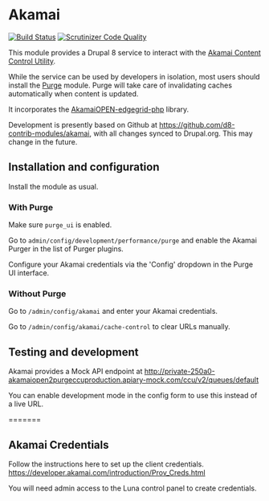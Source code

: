 # Akamai

[![Build Status](https://travis-ci.org/d8-contrib-modules/akamai.svg?branch=8.x-3.x)](https://travis-ci.org/d8-contrib-modules/akamai)
[![Scrutinizer Code Quality](https://scrutinizer-ci.com/g/d8-contrib-modules/akamai/badges/quality-score.png?b=8.x-3.x)](https://scrutinizer-ci.com/g/d8-contrib-modules/akamai/?branch=8.x-3.x)

This module provides a Drupal 8 service to interact with the [Akamai Content
Control Utility](https://developer.akamai.com/api/purge/ccu/overview.html).

While the service can be used by developers in isolation, most users should
install the [Purge](http://drupal.org/project/purge) module. Purge will take
care of invalidating caches automatically when content is updated.

It incorporates the [AkamaiOPEN-edgegrid-php](https://github.com/akamai-open/AkamaiOPEN-edgegrid-php) library.

Development is presently based on Github at https://github.com/d8-contrib-modules/akamai, with all changes synced to Drupal.org. This may change in the future.

## Installation and configuration

Install the module as usual.

### With Purge

Make sure `purge_ui` is enabled.

Go to `admin/config/development/performance/purge` and enable the Akamai Purger
in the list of Purger plugins.

Configure your Akamai credentials via the 'Config' dropdown in the Purge UI
interface.

### Without Purge

Go to `/admin/config/akamai` and enter your Akamai credentials.

Go to `/admin/config/akamai/cache-control` to clear URLs manually.

## Testing and development

Akamai provides a Mock API endpoint at
http://private-250a0-akamaiopen2purgeccuproduction.apiary-mock.com/ccu/v2/queues/default

You can enable development mode in the config form to use this instead of a live URL.

=======

## Akamai Credentials

Follow the instructions here to set up the client credentials.
https://developer.akamai.com/introduction/Prov_Creds.html

You will need admin access to the Luna control panel to create credentials.
